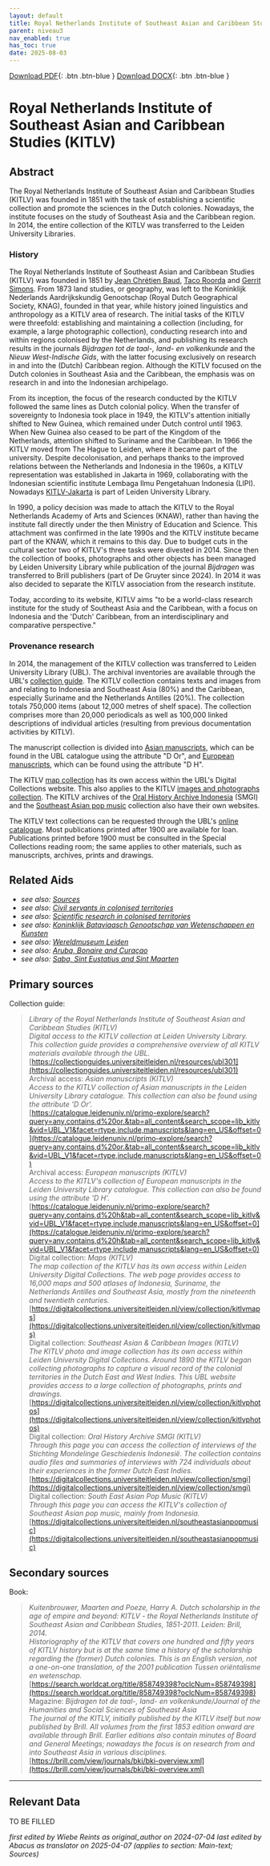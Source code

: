 ```yaml
---
layout: default
title: Royal Netherlands Institute of Southeast Asian and Caribbean Studies (KITLV)
parent: niveau3
nav_enabled: true
has_toc: true
date: 2025-08-03
--- 
```



[Download PDF](https://raw.githubusercontent.com/colonial-heritage/research-guides-dev/refs/heads/main/EXPORTS/PDF/niveau3/English/KITLV.pdf){: .btn .btn-blue }     [Download DOCX](https://raw.githubusercontent.com/colonial-heritage/research-guides-dev/refs/heads/main/EXPORTS/DOCX/niveau3/English/KITLV.docx){: .btn .btn-blue }


# Royal Netherlands Institute of Southeast Asian and Caribbean Studies (KITLV)


## Abstract

The Royal Netherlands Institute of Southeast Asian and Caribbean Studies (KITLV) was founded in 1851 with the task of establishing a scientific collection and promote the sciences in the Dutch colonies. Nowadays, the institute focuses on the study of Southeast Asia and the Caribbean region. In 2014, the entire collection of the KITLV was transferred to the Leiden University Libraries.

### History

The Royal Netherlands Institute of Southeast Asian and Caribbean Studies (KITLV) was founded in 1851 by [Jean Chrétien Baud](http://www.wikidata.org/entity/Q2334397), [Taco Roorda](http://www.wikidata.org/entity/Q13138262) and [Gerrit Simons](http://www.wikidata.org/entity/Q2318641). From 1873 land studies, or geography, was left to the Koninklijk Nederlands Aardrijkskundig Genootschap (Royal Dutch Geographical Society, KNAG), founded in that year, while history joined linguistics and anthropology as a KITLV area of research. The initial tasks of the KITLV were threefold: establishing and maintaining a collection (including, for example, a large photographic collection), conducting research into and within regions colonised by the Netherlands, and publishing its research results in the journals *Bijdragen tot de taal-, land- en volkenkunde* and the *Nieuw West-Indische Gids*, with the latter focusing exclusively on research in and into the (Dutch) Caribbean region. Although the KITLV focused on the Dutch colonies in Southeast Asia and the Caribbean, the emphasis was on research in and into the Indonesian archipelago.

From its inception, the focus of the research conducted by the KITLV followed the same lines as Dutch colonial policy. When the transfer of sovereignty to Indonesia took place in 1949, the KITLV's attention initially shifted to New Guinea, which remained under Dutch control until 1963. When New Guinea also ceased to be part of the Kingdom of the Netherlands, attention shifted to Suriname and the Caribbean. In 1966 the KITLV moved from The Hague to Leiden, where it became part of the university. Despite decolonisation, and perhaps thanks to the improved relations between the Netherlands and Indonesia in the 1960s, a KITLV representation was established in Jakarta in 1969, collaborating with the Indonesian scientific institute Lembaga Ilmu Pengetahuan Indonesia (LIPI). Nowadays [KITLV-Jakarta](https://www.library.universiteitleiden.nl/about-us/library-locations/kitlv-jakarta) is part of Leiden University Library.

In 1990, a policy decision was made to attach the KITLV to the Royal Netherlands Academy of Arts and Sciences (KNAW), rather than having the institute fall directly under the then Ministry of Education and Science. This attachment was confirmed in the late 1990s and the KITLV institute became part of the KNAW, which it remains to this day. Due to budget cuts in the cultural sector two of KITLV's three tasks were divested in 2014. Since then the collection of books, photographs and other objects has been managed by Leiden University Library while publication of the journal *Bijdragen* was transferred to Brill publishers (part of De Gruyter since 2024). In 2014 it was also decided to separate the KITLV association from the research institute.

Today, according to its website, KITLV aims "to be a world-class research institute for the study of Southeast Asia and the Caribbean, with a focus on Indonesia and the 'Dutch' Caribbean, from an interdisciplinary and comparative perspective."


### Provenance research

In 2014, the management of the KITLV collection was transferred to Leiden University Library (UBL). The archival inventories are available through the UBL's [collection guide](https://collectionguides.universiteitleiden.nl/resources/ubl301). The KITLV collection contains texts and images from and relating to Indonesia and Southeast Asia (80%) and the Caribbean, especially Suriname and the Netherlands Antilles (20%). The collection totals 750,000 items (about 12,000 metres of shelf space). The collection comprises more than 20,000 periodicals as well as 100,000 linked descriptions of individual articles (resulting from previous documentation activities by KITLV).

The manuscript collection is divided into [Asian manuscripts](https://catalogue.leidenuniv.nl/primo-explore/search?query=any,contains,d%20or.&tab=all_content&search_scope=lib_kitlv&vid=UBL_V1&facet=rtype,include,manuscripts&lang=en_US&offset=0), which can be found in the UBL catalogue using the attribute "D Or", and [European manuscripts](https://catalogue.leidenuniv.nl/primo-explore/search?query=any,contains,d%20h&tab=all_content&search_scope=lib_kitlv&vid=UBL_V1&facet=rtype,include,manuscripts&lang=en_US&offset=0), which can be found using the attribute "D H".

The KITLV [map collection](https://digitalcollections.universiteitleiden.nl/view/collection/kitlvmaps) has its own access within the UBL's Digital Collections website. This also applies to the KITLV [images and photographs collection](https://digitalcollections.universiteitleiden.nl/view/collection/kitlvphotos). The KITLV archives of the [Oral History Archive Indonesia](https://digitalcollections.universiteitleiden.nl/view/collection/smgi) (SMGI) and the [Southeast Asian pop music](https://digitalcollections.universiteitleiden.nl/southeastasianpopmusic) collection also have their own websites.

The KITLV text collections can be requested through the UBL's [online catalogue](https://catalogue.leidenuniv.nl/). Most publications printed after 1900 are available for loan. Publications printed before 1900 must be consulted in the Special Collections reading room; the same applies to other materials, such as manuscripts, archives, prints and drawings.


## Related Aids

 - _see also: [Sources](niveau1/English/Sources_20240501.yml)_  
 - _see also: [Civil servants in colonised territories](niveau2/English/CivilServants_20240316.yml)_  
 - _see also: [Scientific research in colonised territories](niveau2/English/Science_20240821.yml)_  
 - _see also: [Koninklijk Bataviaasch Genootschap van Wetenschappen en Kunsten](niveau3/English/BGKW_20240905.yml)_  
 - _see also: [Wereldmuseum Leiden](niveau3/English/WMLeiden_20240508.yml)_  
 - _see also: [Aruba, Bonaire and Curaçao](niveau2/English/ArubaBonaireCuracao_20250619.yml)_  
 - _see also: [Saba, Sint Eustatius and Sint Maarten](niveau2/English/SabaStEustatiusStMaarten_202501619.yml)_  

## Primary sources

Collection guide:
  > *Library of the Royal Netherlands Institute of Southeast Asian and Caribbean Studies (KITLV)*  
> _Digital access to the KITLV collection at Leiden University Library. This collection guide provides a comprehensive overview of all KITLV materials available through the UBL._  
> [https://collectionguides.universiteitleiden.nl/resources/ubl301](https://collectionguides.universiteitleiden.nl/resources/ubl301)  
Archival access:
  > *Asian manuscripts (KITLV)*  
> _Access to the KITLV collection of Asian manuscripts in the Leiden University Library catalogue. This collection can also be found using the attribute 'D Or'._  
> [https://catalogue.leidenuniv.nl/primo-explore/search?query=any,contains,d%20or.&tab=all_content&search_scope=lib_kitlv&vid=UBL_V1&facet=rtype,include,manuscripts&lang=en_US&offset=0](https://catalogue.leidenuniv.nl/primo-explore/search?query=any,contains,d%20or.&tab=all_content&search_scope=lib_kitlv&vid=UBL_V1&facet=rtype,include,manuscripts&lang=en_US&offset=0)  
Archival access:
  > *European manuscripts (KITLV)*  
> _Access to the KITLV's collection of European manuscripts in the Leiden University Library catalogue. This collection can also be found using the attribute 'D H'._  
> [https://catalogue.leidenuniv.nl/primo-explore/search?query=any,contains,d%20h&tab=all_content&search_scope=lib_kitlv&vid=UBL_V1&facet=rtype,include,manuscripts&lang=en_US&offset=0](https://catalogue.leidenuniv.nl/primo-explore/search?query=any,contains,d%20h&tab=all_content&search_scope=lib_kitlv&vid=UBL_V1&facet=rtype,include,manuscripts&lang=en_US&offset=0)  
Digital collection:
  > *Maps (KITLV)*  
> _The map collection of the KITLV has its own access within Leiden University Digital Collections. The web page provides access to 16,000 maps and 500 atlases of Indonesia, Suriname, the Netherlands Antilles and Southeast Asia, mostly from the nineteenth and twentieth centuries._  
> [https://digitalcollections.universiteitleiden.nl/view/collection/kitlvmaps](https://digitalcollections.universiteitleiden.nl/view/collection/kitlvmaps)  
Digital collection:
  > *Southeast Asian & Caribbean Images (KITLV)*  
> _The KITLV photo and image collection has its own access within Leiden University Digital Collections. Around 1890 the KITLV began collecting photographs to capture a visual record of the colonial territories in the Dutch East and West Indies. This UBL website provides access to a large collection of photographs, prints and drawings._  
> [https://digitalcollections.universiteitleiden.nl/view/collection/kitlvphotos](https://digitalcollections.universiteitleiden.nl/view/collection/kitlvphotos)  
Digital collection:
  > *Oral History Archive SMGI (KITLV)*  
> _Through this page you can access the collection of interviews of the Stichting Mondelinge Geschiedenis Indonesië. The collection contains audio files and summaries of interviews with 724 individuals about their experiences in the former Dutch East Indies._  
> [https://digitalcollections.universiteitleiden.nl/view/collection/smgi](https://digitalcollections.universiteitleiden.nl/view/collection/smgi)  
Digital collection:
  > *South East Asian Pop Music (KITLV)*  
> _Through this page you can access the KITLV's collection of Southeast Asian pop music, mainly from Indonesia._  
> [https://digitalcollections.universiteitleiden.nl/southeastasianpopmusic](https://digitalcollections.universiteitleiden.nl/southeastasianpopmusic)  
## Secondary sources

Book:
  > *Kuitenbrouwer, Maarten and Poeze, Harry A. Dutch scholarship in the age of empire and beyond: KITLV - the Royal Netherlands Institute of Southeast Asian and Caribbean Studies, 1851-2011. Leiden: Brill, 2014.*  
> _Historiography of the KITLV that covers one hundred and fifty years of KITLV history but is at the same time a history of the scholarship regarding the (former) Dutch colonies. This is an English version, not a one-on-one translation, of the 2001 publication Tussen oriëntalisme en wetenschap._  
> [https://search.worldcat.org/title/858749398?oclcNum=858749398](https://search.worldcat.org/title/858749398?oclcNum=858749398)  
Magazine:
  > *Bijdragen tot de taal-, land- en volkenkunde/Journal of the Humanities and Social Sciences of Southeast Asia*  
> _The journal of the KITLV, initially published by the KITLV itself but now published by Brill. All volumes from the first 1853 edition onward are available through Brill. Earlier editions also contain minutes of Board and General Meetings; nowadays the focus is on research from and into Southeast Asia in various disciplines._  
> [https://brill.com/view/journals/bki/bki-overview.xml](https://brill.com/view/journals/bki/bki-overview.xml)  


---
## Relevant Data 
TO BE FILLED

_first edited by Wiebe Reints as original_author on 2024-07-04_
_last edited by Abacus as translator on 2025-04-07
        (applies to section: Main-text; Sources)_
        